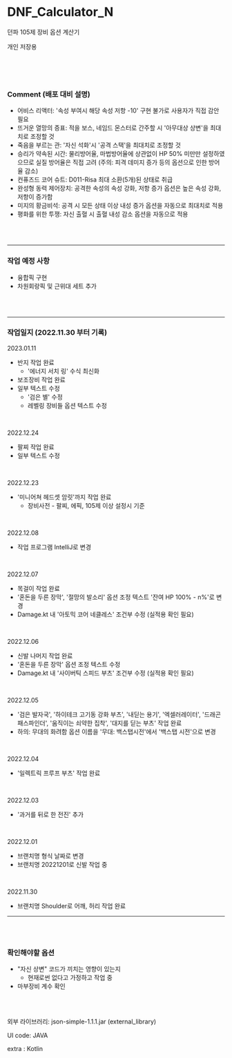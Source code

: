 # DNF_Calculator_N

던파 105제 장비 옵션 계산기

개인 저장용

<br/>  
<br/>  
<br/>

### Comment (배포 대비 설명)

- 어비스 리액터: '속성 부여시 해당 속성 저항 -10' 구현 불가로 사용자가 직접 감안 필요
- 뜨거운 열망의 증표: 적을 보스, 네임드 몬스터로 간주할 시 '아무대상 상변'을 최대치로 조정할 것
- 죽음을 부르는 관: '자신 석화'시 '공격 스택'을 최대치로 조정할 것
- 승리가 약속된 시간: 물리방어율, 마법방어율에 상관없이 HP 50% 미만만 설정하였으므로 실질 방어율은 직접 고려 (주의: 피격 데미지 증가 등의 옵션으로 인한 방어율 감소)
- 컨퓨즈드 코어 슈트: D011-Risa 최대 소환(5개)된 상태로 취급
- 완성형 동력 제어장치: 공격한 속성의 속성 강화, 저항 증가 옵션은 높은 속성 강화, 저항이 증가함
- 미지의 황금비석: 공격 시 모든 상태 이상 내성 증가 옵션을 자동으로 최대치로 적용
- 평화를 위한 투쟁: 자신 출혈 시 출혈 내성 감소 옵션을 자동으로 적용

<br/>  
<br/>

---

### 작업 예정 사항

- 융합픽 구현
- 차원회랑픽 및 근위대 세트 추가

<br/>  
<br/>

---

### 작업일지 (2022.11.30 부터 기록)

2023.01.11

- 반지 작업 완료
  - '에너지 서치 링' 수식 최신화
- 보조장비 작업 완료
- 일부 텍스트 수정
  - '검은 별' 수정
  - 레벨링 장비들 옵션 텍스트 수정

<br/>

2022.12.24

- 팔찌 작업 완료
- 일부 텍스트 수정

<br/>

2022.12.23

- '미니어쳐 헤드셋 암릿'까지 작업 완료
  - 장비사전 - 팔찌, 에픽, 105제 이상 설정시 기준

<br/>

2022.12.08

- 작업 프로그램 IntelliJ로 변경

<br/>

2022.12.07

- 목걸이 작업 완료
- '혼돈을 두른 장막', '절망의 발소리' 옵션 조정 텍스트 '잔여 HP 100% - n%'로 변경
- Damage.kt 내 '아토믹 코어 네클레스' 조건부 수정 (실적용 확인 필요)

<br/>

2022.12.06

- 신발 나머지 작업 완료
- '혼돈을 두른 장막' 옵션 조정 텍스트 수정
- Damage.kt 내 '사이버틱 스피드 부츠' 조건부 수정 (실적용 확인 필요)

<br/>

2022.12.05

- '검은 발자국', '하이테크 고기동 강화 부츠', '내딛는 용기', '엑셀러레이터', '드래곤 패스파인더', '움직이는 쇠약한 집착', '대지를 딛는 부츠' 작업 완료
- 하의: 무대의 화려함 옵션 이름을 '무대: 백스탭시전'에서 '백스탭 시전'으로 변경

<br/>

2022.12.04

- '일렉트릭 프루프 부츠' 작업 완료

<br/>

2022.12.03

- '과거를 뒤로 한 전진' 추가

<br/>

2022.12.01

- 브랜치명 형식 날짜로 변경
- 브랜치명 20221201로 신발 작업 중

<br/>

2022.11.30

- 브랜치명 Shoulder로 어깨, 허리 작업 완료

---

<br/>  
<br/>

### 확인해야할 옵션

- "자신 상변" 코드가 끼치는 영향이 있는지
  - 현재로썬 없다고 가정하고 작업 중
- 마부장비 계수 확인

<br/>  
<br/>

외부 라이브러리: json-simple-1.1.1.jar (external_library)

UI code: JAVA

extra : Kotlin
